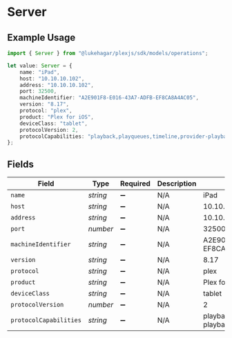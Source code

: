 # Server

## Example Usage

```typescript
import { Server } from "@lukehagar/plexjs/sdk/models/operations";

let value: Server = {
    name: "iPad",
    host: "10.10.10.102",
    address: "10.10.10.102",
    port: 32500,
    machineIdentifier: "A2E901F8-E016-43A7-ADFB-EF8CA8A4AC05",
    version: "8.17",
    protocol: "plex",
    product: "Plex for iOS",
    deviceClass: "tablet",
    protocolVersion: 2,
    protocolCapabilities: "playback,playqueues,timeline,provider-playback",
};
```

## Fields

| Field                                          | Type                                           | Required                                       | Description                                    | Example                                        |
| ---------------------------------------------- | ---------------------------------------------- | ---------------------------------------------- | ---------------------------------------------- | ---------------------------------------------- |
| `name`                                         | *string*                                       | :heavy_minus_sign:                             | N/A                                            | iPad                                           |
| `host`                                         | *string*                                       | :heavy_minus_sign:                             | N/A                                            | 10.10.10.102                                   |
| `address`                                      | *string*                                       | :heavy_minus_sign:                             | N/A                                            | 10.10.10.102                                   |
| `port`                                         | *number*                                       | :heavy_minus_sign:                             | N/A                                            | 32500                                          |
| `machineIdentifier`                            | *string*                                       | :heavy_minus_sign:                             | N/A                                            | A2E901F8-E016-43A7-ADFB-EF8CA8A4AC05           |
| `version`                                      | *string*                                       | :heavy_minus_sign:                             | N/A                                            | 8.17                                           |
| `protocol`                                     | *string*                                       | :heavy_minus_sign:                             | N/A                                            | plex                                           |
| `product`                                      | *string*                                       | :heavy_minus_sign:                             | N/A                                            | Plex for iOS                                   |
| `deviceClass`                                  | *string*                                       | :heavy_minus_sign:                             | N/A                                            | tablet                                         |
| `protocolVersion`                              | *number*                                       | :heavy_minus_sign:                             | N/A                                            | 2                                              |
| `protocolCapabilities`                         | *string*                                       | :heavy_minus_sign:                             | N/A                                            | playback,playqueues,timeline,provider-playback |